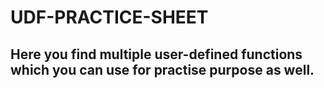 # UDF-PRACTICE-SHEET

## Here you find multiple user-defined functions which you can use for practise purpose as well.
